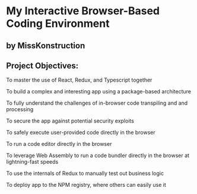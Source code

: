 # My Interactive Browser-Based Coding Environment



## by MissKonstruction

<h2>Project Objectives:</h2>

To master the use of React, Redux, and Typescript together

To build a complex and interesting app using a package-based architecture

To fully understand the challenges of in-browser code transpiling and and processing

To secure the app against potential security exploits

To safely execute user-provided code directly in the browser

To run a code editor directly in the browser

To leverage Web Assembly to run a code bundler directly in the browser at lightning-fast speeds

To use the internals of Redux to manually test out business logic

To deploy app to the NPM registry, where others can easily use it


